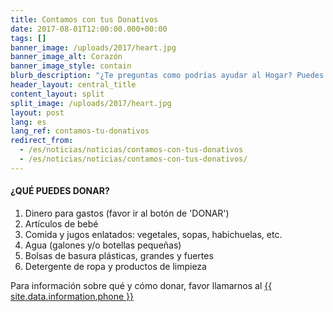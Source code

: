 ```yaml
---
title: Contamos con tus Donativos
date: 2017-08-01T12:00:00.000+00:00
tags: []
banner_image: /uploads/2017/heart.jpg
banner_image_alt: Corazón
banner_image_style: contain
blurb_description: "¿Te preguntas como podrías ayudar al Hogar? Puedes ayudarnos donando dinero para gastos (mediante el botón de 'DONAR') o puedes donar artículos. A continuación, verás una lista con los artículos que más necesitamos."
header_layout: central_title
content_layout: split
split_image: /uploads/2017/heart.jpg
layout: post
lang: es
lang_ref: contamos-tu-donativos
redirect_from:
  - /es/noticias/noticias/contamos-con-tus-donativos
  - /es/noticias/noticias/contamos-con-tus-donativos/
---
```

<h4 class="is-size-4 has-text-secondary">¿QUÉ PUEDES DONAR?</h4>

1. Dinero para gastos (favor ir al botón de 'DONAR')
2. Artículos de bebé
3. Comida y jugos enlatados: vegetales, sopas, habichuelas, etc.
4. Agua (galones y/o botellas pequeñas)
5. Bolsas de basura plásticas, grandes y fuertes
6. Detergente de ropa y productos de limpieza

Para información sobre qué y cómo donar, favor llamarnos al <a href="tel:{{ site.data.information.phone }}">{{ site.data.information.phone }}</a>
